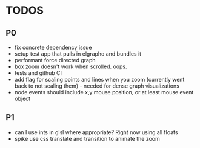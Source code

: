 # TODOS

## P0
* fix concrete dependency issue
* setup test app that pulls in elgrapho and bundles it
* performant force directed graph
* box zoom doesn't work when scrolled.  oops.
* tests and github CI
* add flag for scaling points and lines when you zoom (currently went back to not scaling them) - needed for dense graph visualizations
* node events should include x,y mouse position, or at least mouse event object

## P1
* can I use ints in glsl where appropriate? Right now using all floats
* spike use css translate and transition to animate the zoom




